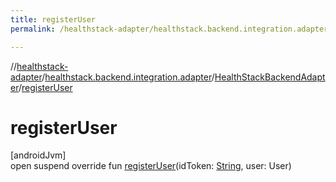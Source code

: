 ```yaml
---
title: registerUser
permalink: /healthstack-adapter/healthstack.backend.integration.adapter/-health-stack-backend-adapter/register-user.html

---
```

//[healthstack-adapter](/healthstack-adapter.html)/[healthstack.backend.integration.adapter](../index.html)/[HealthStackBackendAdapter](index.html)/[registerUser](register-user.html)



# registerUser



[androidJvm]\
open suspend override fun [registerUser](register-user.html)(idToken: [String](https://kotlinlang.org/api/latest/jvm/stdlib/kotlin/-string/index.html), user: User)




